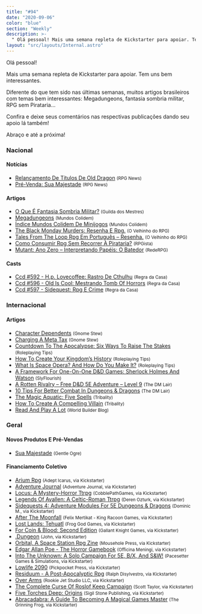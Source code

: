 ```yaml
---
title: "#94"
date: "2020-09-06"
color: "blue"
section: "Weekly"
description: >-
  " Olá pessoal! Mais uma semana repleta de Kickstarter para apoiar. Tem uns bem interessantes. Diferente do que tem sido nas últimas semanas, muitos artigos brasileiros com temas bem interessantes: Megadungeons, fantasia sombria militar, RPG sem Pirataria... Confira e deixe seus comentário"
layout: "src/layouts/Internal.astro"
---
```


Olá pessoal!

Mais uma semana repleta de Kickstarter para apoiar. Tem uns bem interessantes.

Diferente do que tem sido nas últimas semanas, muitos artigos brasileiros com temas bem interessantes: Megadungeons, fantasia sombria militar, RPG sem Pirataria...

Confira e deixe seus comentários nas respectivas publicações dando seu apoio lá também!

Abraço e até a próxima!

### Nacional

#### Notícias

- [Relançamento De Títulos De Old Dragon] <small>(RPG News)</small>
- [Pré-Venda: Sua Majestade] <small>(RPG News)</small>

#### Artigos

- [O Que É Fantasia Sombria Militar?] <small>(Guilda dos Mestres)</small>
- [Megadungeons] <small>(Mundos Colidem)</small>
- [Índice Mundos Colidem De Minijogos] <small>(Mundos Colidem)</small>
- [The Black Monday Murders: Resenha E Rpg.] <small>(O Velhinho do RPG)</small>
- [Tales From The Loop Rpg Em Português – Resenha.] <small>(O Velhinho do RPG)</small>
- [Como Consumir Rpg Sem Recorrer À Pirataria?] <small>(RPGista)</small>
- [Mutant: Ano Zero – Interpretando Papéis: O Batedor] <small>(RedeRPG)</small>

#### Casts

- [Ccd #592 - H.p. Lovecoffee: Rastro De Cthulhu] <small>(Regra da Casa)</small>
- [Ccd #596 - Old Is Cool: Mestrando Tomb Of Horrors] <small>(Regra da Casa)</small>
- [Ccd #597 - Sidequest: Rpg E Crime] <small>(Regra da Casa)</small>

### Internacional

#### Artigos

- [Character Dependents] <small>(Gnome Stew)</small>
- [Charging A Meta Tax] <small>(Gnome Stew)</small>
- [Countdown To The Apocalypse: Six Ways To Raise The Stakes] <small>(Roleplaying Tips)</small>
- [How To Create Your Kingdom’s History] <small>(Roleplaying Tips)</small>
- [What Is Space Opera? And How Do You Make It?] <small>(Roleplaying Tips)</small>
- [A Framework For One-On-One D&amp;D Games: Sherlock Holmes And Watson] <small>(SlyFlourish)</small>
- [A Rotten Rivalry – Free D&amp;D 5E Adventure – Level 9] <small>(The DM Lair)</small>
- [10 Tips For Better Combat In Dungeons &amp; Dragons] <small>(The DM Lair)</small>
- [The Magic Aquatic: Five Spells] <small>(Tribality)</small>
- [How To Create A Compelling Villain] <small>(Tribality)</small>
- [Read And Play A Lot] <small>(World Builder Blog)</small>

### Geral

#### Novos Produtos E Pré-Vendas

- [Sua Majestade] <small>(Gentle Ogre)</small>

#### Financiamento Coletivo

- [Arium Rpg] <small>(Adept Icarus, via Kickstarter)</small>
- [Adventure Journal] <small>(Adventure Journal, via Kickstarter)</small>
- [Locus: A Mystery-Horror Ttrpg] <small>(CobblePathGames, via Kickstarter)</small>
- [Legends Of Avallen: A Celtic-Roman Ttrpg] <small>(Deren Ozturk, via Kickstarter)</small>
- [Sidequests 4: Adventure Modules For 5E Dungeons &amp; Dragons] <small>(Dominic M., via Kickstarter)</small>
- [After The Moonfall] <small>(Felix Mertikat - King Racoon Games, via Kickstarter)</small>
- [Lost Lands: Tehuatl] <small>(Frog God Games, via Kickstarter)</small>
- [For Coin &amp; Blood: Second Edition] <small>(Gallant Knight Games, via Kickstarter)</small>
- [.Dungeon] <small>(John, via Kickstarter)</small>
- [Orbital, A Space Station Rpg Zine] <small>(Mousehole Press, via Kickstarter)</small>
- [Edgar Allan Poe - The Horror Gamebook] <small>(Officina Meningi, via Kickstarter)</small>
- [Into The Unknown: A Solo Campaign For 5E, B/X, And S&amp;W!] <small>(Pacesetter Games &amp; Simulations, via Kickstarter)</small>
- [Lowlife 2090] <small>(Pickpocket Press, via Kickstarter)</small>
- [Residuum - A Post-Apocalyptic Rpg] <small>(Ralph Disylvestro, via Kickstarter)</small>
- [Over Arms] <small>(Rookie Jet Studio LLC, via Kickstarter)</small>
- [The Complete Curse Of Roslof Keep Campaign] <small>(Scott Taylor, via Kickstarter)</small>
- [Five Torches Deep: Origins] <small>(Sigil Stone Publishing, via Kickstarter)</small>
- [Abracadabra: A Guide To Becoming A Magical Games Master] <small>(The Grinning Frog, via Kickstarter)</small>

[adventure journal]: https://www.kickstarter.com/projects/1758974936/adventure-journal
[the complete curse of roslof keep campaign]: https://www.kickstarter.com/projects/563681582/the-complete-curse-of-roslof-keep-campaign
[sidequests 4: adventure modules for 5e dungeons &amp; dragons]: https://www.kickstarter.com/projects/sidequests/sidequests-4-adventure-modules-for-5e-dungeons-and-dragons
[into the unknown: a solo campaign for 5e, b/x, and s&amp;w!]: https://www.kickstarter.com/projects/pacesettergames/into-the-unknown-a-solo-campaign-for-5e-b-x-and-sandw
[abracadabra: a guide to becoming a magical games master]: https://www.kickstarter.com/projects/thegrinningfrog/abracadabra-rpg
[five torches deep: origins]: https://www.kickstarter.com/projects/sigilstonepublishing/five-torches-deep-origins
[lost lands: tehuatl]: https://www.kickstarter.com/projects/froggodgames/lost-lands-tehuatl
[edgar allan poe - the horror gamebook]: https://www.kickstarter.com/projects/officinameningi/edgar-allan-poe-the-horror-gamebook
[lowlife 2090]: https://www.kickstarter.com/projects/lowfantasygaming/lowlife-2090
[orbital, a space station rpg zine]: https://www.kickstarter.com/projects/jhrrsn/orbital-a-space-station-rpg-zine
[for coin &amp; blood: second edition]: https://www.kickstarter.com/projects/gallantknightgames/for-coin-and-blood-2nd-edition
[legends of avallen: a celtic-roman ttrpg]: https://www.kickstarter.com/projects/legendsofavallen/legends-of-avallen
[over arms]: https://www.kickstarter.com/projects/rookiejet/over-arms
[residuum - a post-apocalyptic rpg]: https://www.kickstarter.com/projects/dclefgames/residuum-0
[locus: a mystery-horror ttrpg]: https://www.kickstarter.com/projects/cobblepathgames/locus-a-mystery-horror-ttrpg
[arium rpg]: https://www.kickstarter.com/projects/adepticarus/arium
[.dungeon]: https://www.kickstarter.com/projects/s-o-c/dungeon
[after the moonfall]: https://www.kickstarter.com/projects/kingracoongames/after-the-moonfall
[pré-venda: sua majestade]: https://newsrpg.wordpress.com/2020/09/03/pre-venda-sua-majestade/
[sua majestade]: https://gentleogre.com.br/produto/sua-majestade/
[relançamento de títulos de old dragon]: https://newsrpg.wordpress.com/2020/09/01/relancamento-de-titulos-de-old-dragon/
[countdown to the apocalypse: six ways to raise the stakes]: https://www.roleplayingtips.com/rptn/rpt683-countdown-to-the-apocalypse-six-ways-to-raise-the-stakes/
[ccd #597 - sidequest: rpg e crime]: https://regradacasa.podbean.com/e/ccd-597-sidequest-rpg-e-crime/
[character dependents]: https://gnomestew.com/character-dependents/
[tales from the loop rpg em português – resenha.]: https://ovelhinhodorpg.wordpress.com/2020/09/06/tales-from-the-loop-rpg-em-portugues-resenha/
[a framework for one-on-one d&amp;d games: sherlock holmes and watson]: https://slyflourish.com/framework_for_one_on_one_dnd.html
[a rotten rivalry – free d&amp;d 5e adventure – level 9]: https://www.thedmlair.com/2020/09/05/a-rotten-rivalry-free-dd-5e-adventure-level-9/
[the black monday murders: resenha e rpg.]: https://ovelhinhodorpg.wordpress.com/2020/09/05/the-black-monday-murders-resenha-e-rpg/
[how to create your kingdom’s history]: https://www.roleplayingtips.com/rptn/rpt681-how-to-create-your-kingdoms-history/?
[what is space opera? and how do you make it?]: https://www.roleplayingtips.com/rptn/rpt682-what-is-space-opera-and-how-do-you-make-it/
[como consumir rpg sem recorrer à pirataria?]: https://rpgista.com.br/2020/09/04/como-consumir-rpg-sem-pirataria/
[índice mundos colidem de minijogos]: https://www.mundoscolidem.com.br/indice-mundos-colidem-minijogos/
[ccd #596 - old is cool: mestrando tomb of horrors]: https://regradacasa.podbean.com/e/ccd-596-old-is-cool-mestrando-tomb-of-horrors/
[read and play a lot]: https://worldbuilderblog.me/2020/09/03/read-and-play-a-lot/
[mutant: ano zero – interpretando papéis: o batedor]: https://www.rederpg.com.br/2020/09/02/mutant-ano-zero-interpretando-papeis-o-batedor/
[megadungeons]: https://www.mundoscolidem.com.br/megadungeons/
[charging a meta tax]: https://gnomestew.com/charging-a-meta-tax/
[the magic aquatic: five spells]: https://www.tribality.com/2020/09/02/the-magic-aquatic-five-spells/
[how to create a compelling villain]: https://www.tribality.com/2020/09/01/how-to-create-a-compelling-villain/
[ccd #592 - h.p. lovecoffee: rastro de cthulhu]: https://regradacasa.podbean.com/e/ccd-592-hp-lovecoffee-rastro-de-cthulhu/
[10 tips for better combat in dungeons &amp; dragons]: https://www.thedmlair.com/2020/09/01/10-tips-for-better-combat-in-dungeons-dragons/
[o que é fantasia sombria militar?]: http://guildadosmestres.com.br/2020/08/31/o-que-e-fantasia-sombria-militar/
